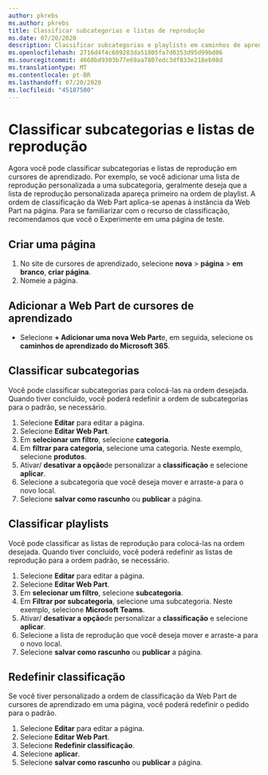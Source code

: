 ```yaml
---
author: pkrebs
ms.author: pkrebs
title: Classificar subcategorias e listas de reprodução
ms.date: 07/20/2020
description: Classificar subcategorias e playlists em caminhos de aprendizado
ms.openlocfilehash: 2716d4f4c609283da51805fa7d0353d95d99bd06
ms.sourcegitcommit: 4668bd9303b77e69aa7807edc3df833e218eb98d
ms.translationtype: MT
ms.contentlocale: pt-BR
ms.lasthandoff: 07/20/2020
ms.locfileid: "45187500"
---
```

# <a name="sort-subcategories-and-playlists"></a>Classificar subcategorias e listas de reprodução

Agora você pode classificar subcategorias e listas de reprodução em cursores de aprendizado. Por exemplo, se você adicionar uma lista de reprodução personalizada a uma subcategoria, geralmente deseja que a lista de reprodução personalizada apareça primeiro na ordem de playlist. A ordem de classificação da Web Part aplica-se apenas à instância da Web Part na página. Para se familiarizar com o recurso de classificação, recomendamos que você o Experimente em uma página de teste. 

## <a name="create-a-new-page"></a>Criar uma página
1. No site de cursores de aprendizado, selecione **nova**  >  **página**  >  **em branco**, **criar página**.
2. Nomeie a página.

## <a name="add-the-learning-pathways-web-part"></a>Adicionar a Web Part de cursores de aprendizado
- Selecione **+ Adicionar uma nova Web Part**e, em seguida, selecione os **caminhos de aprendizado do Microsoft 365**.
 
## <a name="sort-subcategories"></a>Classificar subcategorias
Você pode classificar subcategorias para colocá-las na ordem desejada. Quando tiver concluído, você poderá redefinir a ordem de subcategorias para o padrão, se necessário.  
1. Selecione **Editar** para editar a página.
2. Selecione **Editar Web Part**.
3. Em **selecionar um filtro**, selecione **categoria**. 
4. Em **filtrar para categoria**, selecione uma categoria. Neste exemplo, selecione **produtos**. 
5. Ativar/ **desativar a opção**de personalizar a **classificação** e selecione **aplicar**. 
6. Selecione a subcategoria que você deseja mover e arraste-a para o novo local. 
7. Selecione **salvar como rascunho** ou **publicar** a página. 

## <a name="sort-playlists"></a>Classificar playlists
Você pode classificar as listas de reprodução para colocá-las na ordem desejada. Quando tiver concluído, você poderá redefinir as listas de reprodução para a ordem padrão, se necessário.  
1. Selecione **Editar** para editar a página.
2. Selecione **Editar Web Part**.
3. Em **selecionar um filtro**, selecione **subcategoria**. 
4. Em **Filtrar por subcategoria**, selecione uma subcategoria. Neste exemplo, selecione **Microsoft Teams**.
5. Ativar/ **desativar a opção**de personalizar a **classificação** e selecione **aplicar**. 
6. Selecione a lista de reprodução que você deseja mover e arraste-a para o novo local. 
7. Selecione **salvar como rascunho** ou **publicar** a página. 

## <a name="reset-sort"></a>Redefinir classificação
Se você tiver personalizado a ordem de classificação da Web Part de cursores de aprendizado em uma página, você poderá redefinir o pedido para o padrão.  
1. Selecione **Editar** para editar a página.
2. Selecione **Editar Web Part**.
3. Selecione **Redefinir classificação**. 
4. Selecione **aplicar**. 
5. Selecione **salvar como rascunho** ou **publicar** a página. 

